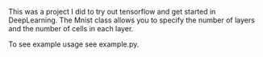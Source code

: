 This was a project I did to try out tensorflow and get started in DeepLearning.
The Mnist class allows you to specify the number of layers and the number of 
cells in each layer.

To see example usage see example.py.
